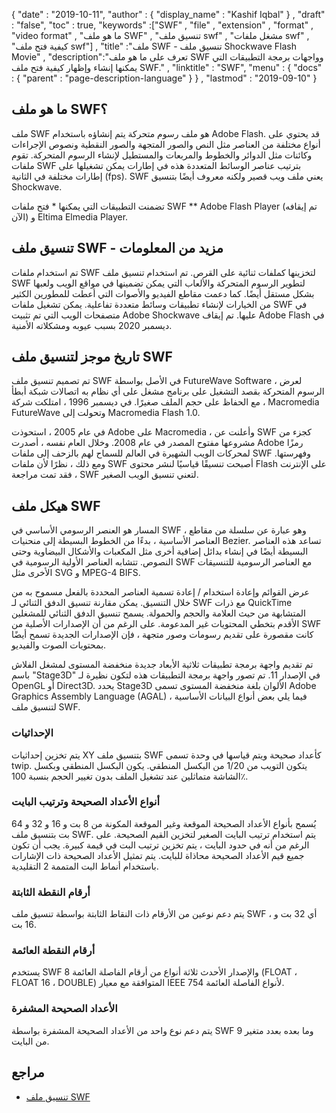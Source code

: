 {
  "date" : "2019-10-11",
  "author" : {
    "display_name" : "Kashif Iqbal"
} ,
  "draft" : "false",
  "toc" : true,
  "keywords" :["SWF" , "file" , "extension" , "format" , "video format" , "ما هو ملف SWF" , "تنسيق ملف swf" , "مشغل ملفات swf" , "كيفية فتح ملف swf"] ,
  "title" :"ملف SWF - تنسيق ملف Shockwave Flash Movie" ,
  "description":"تعرف على ما هو ملف SWF وواجهات برمجة التطبيقات التي يمكنها إنشاء وإظهار كيفية فتح ملف SWF." ,
  "linktitle" : "SWF",
  "menu" : {
    "docs" : {
      "parent" : "page-description-language"
}
} ,
  "lastmod" : "2019-09-10"
}

## ما هو ملف SWF؟

ملف SWF هو ملف رسوم متحركة يتم إنشاؤه باستخدام Adobe Flash. قد يحتوي على أنواع مختلفة من العناصر مثل النص والصور المتجهة والصور النقطية ونصوص الإجراءات وكائنات مثل الدوائر والخطوط والمربعات والمستطيل لإنشاء الرسوم المتحركة. تقوم ملفات SWF بترتيب عناصر الوسائط المتعددة هذه في إطارات يمكن تشغيلها على إطارات مختلفة في الثانية (fps). SWF يعني ملف ويب قصير ولكنه معروف أيضًا بتنسيق Shockwave.

تضمنت التطبيقات التي يمكنها * فتح ملفات SWF ** Adobe Flash Player (تم إيقافه الآن) و Eltima Elmedia Player.

## تنسيق ملف SWF - مزيد من المعلومات

تم استخدام ملفات SWF لتخزينها كملفات ثنائية على القرص. تم استخدام تنسيق ملف SWF لتطوير الرسوم المتحركة والألعاب التي يمكن تضمينها في مواقع الويب ولعبها بشكل مستقل أيضًا. كما دعمت مقاطع الفيديو والأصوات التي أعطت للمطورين الكثير من الخيارات لإنشاء تطبيقات وسائط متعددة تفاعلية. يمكن تشغيل ملفات SWF في متصفحات الويب التي تم تثبيت Adobe Shockwave عليها. تم إيقاف Adobe Flash في ديسمبر 2020 بسبب عيوبه ومشكلاته الأمنية.

## تاريخ موجز لتنسيق ملف SWF

تم تصميم تنسيق ملف SWF في الأصل بواسطة FutureWave Software ، لعرض الرسوم المتحركة بقصد التشغيل على برنامج مشغل على أي نظام به اتصالات شبكة أبطأ ، مع الحفاظ على حجم الملف صغيرًا. في ديسمبر 1996 ، امتلكت شركة Macromedia FutureWave وتحولت إلى Macromedia Flash 1.0.

في عام 2005 ، استحوذت Adobe على Macromedia ، وأعلنت عن SWF كجزء من مشروعها مفتوح المصدر في عام 2008. وخلال العام نفسه ، أصدرت Adobe رمزًا لمحركات الويب الشهيرة في العالم للسماح لهم بالزحف إلى ملفات SWF وفهرستها. ومع ذلك ، نظرًا لأن ملفات SWF أصبحت تنسيقًا قياسيًا لنشر محتوى Flash على الإنترنت ، فقد تمت مراجعة SWF لتعني تنسيق الويب الصغير.

## هيكل ملف SWF

المسار هو العنصر الرسومي الأساسي في SWF ، وهو عبارة عن سلسلة من مقاطع العناصر الأساسية ، بدءًا من الخطوط البسيطة إلى منحنيات Bezier. تساعد هذه العناصر البسيطة أيضًا في إنشاء بدائل إضافية أخرى مثل المكعبات والأشكال البيضاوية وحتى النصوص. تتشابه العناصر الأولية الرسومية في SWF مع العناصر الرسومية للتنسيقات الأخرى مثل SVG و MPEG-4 BIFS.

عرض القوائم وإعادة استخدام / إعادة تسمية العناصر المحددة بالفعل مسموح به من خلال التنسيق. يمكن مقارنة تنسيق الدفق الثنائي لـ SWF مع ذرات QuickTime المتشابهة من حيث العلامة والحجم والحمولة. يسمح تنسيق الدفق الثنائي للمشغلين الأقدم بتخطي المحتويات غير المدعومة. على الرغم من أن الإصدارات الأصلية من SWF كانت مقصورة على تقديم رسومات وصور متجهة ، فإن الإصدارات الجديدة تسمح أيضًا بمحتويات الصوت والفيديو.

تم تقديم واجهة برمجة تطبيقات ثلاثية الأبعاد جديدة منخفضة المستوى لمشغل الفلاش باسم "Stage3D" في الإصدار 11. تم تصور واجهة برمجة التطبيقات هذه لتكون نظيرة لـ OpenGL أو Direct3D. يحدد Stage3D الألوان بلغة منخفضة المستوى تسمى Adobe Graphics Assembly Language (AGAL) ، فيما يلي بعض أنواع البيانات الأساسية لتنسيق ملف SWF.

### الإحداثيات

يتم تخزين إحداثيات XY بتنسيق ملف SWF كأعداد صحيحة ويتم قياسها في وحدة تسمى twip. يتكون التويب من 1/20 من البكسل المنطقي. يكون البكسل المنطقي وبكسل الشاشة متماثلين عند تشغيل الملف بدون تغيير الحجم بنسبة 100٪.

### أنواع الأعداد الصحيحة وترتيب البايت

يُسمح بأنواع الأعداد الصحيحة الموقعة وغير الموقعة المكونة من 8 بت و 16 و 32 و 64 بت بتنسيق ملف SWF. يتم استخدام ترتيب البايت الصغير لتخزين القيم الصحيحة. على الرغم من أنه في حدود البايت ، يتم تخزين ترتيب البت في قيمة كبيرة. يجب أن تكون جميع قيم الأعداد الصحيحة محاذاة للبايت. يتم تمثيل الأعداد الصحيحة ذات الإشارات باستخدام أنماط البت المتممة 2 التقليدية.

### أرقام النقطة الثابتة

يتم دعم نوعين من الأرقام ذات النقاط الثابتة بواسطة تنسيق ملف SWF ، أي 32 بت و 16 بت.

### أرقام النقطة العائمة

يستخدم SWF 8 والإصدار الأحدث ثلاثة أنواع من أرقام الفاصلة العائمة (FLOAT ، FLOAT 16 ، DOUBLE) المتوافقة مع معيار IEEE 754 لأنواع الفاصلة العائمة.

### الأعداد الصحيحة المشفرة

يتم دعم نوع واحد من الأعداد الصحيحة المشفرة بواسطة SWF 9 وما بعده بعدد متغير من البايت.

## مراجع

* [تنسيق ملف SWF](https://en.wikipedia.org/wiki/Swf)

